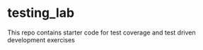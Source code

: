 # testing_lab
This repo contains starter code for test coverage and test driven development exercises
